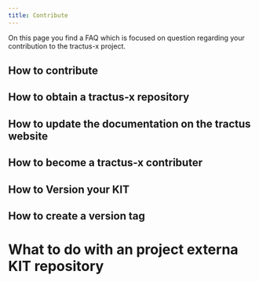 ```yaml
---
title: Contribute
---
```


On this page you find a FAQ which is focused on question regarding your contribution to the tractus-x project.

## How to contribute

## How to obtain a tractus-x repository

## How to update the documentation on the tractus website

## How to become a tractus-x contributer

## How to Version your KIT

## How to create a version tag

# What to do with an project externa KIT repository
